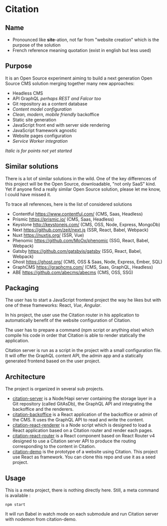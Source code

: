 # Citation

## Name

- Pronounced like **site**-ation, not far from "website creation" which is the purpose of the solution
- French reference meaning quotation (exist in english but less used)

## Purpose

It is an Open Source experiment aiming to build a next generation Open Source CMS solution merging together many new approaches:

- Headless CMS
- API GraphQL *perhaps REST and Falcor too*
- Git repository as a content database
- *Content model configuration*
- *Clean, modern, mobile friendly* backoffice
- Static site generation
- JavaScript front end with server side rendering
- JavaScript framework agnostic
- Website pages configuration
- *Service Worker integration*

*Italic is for points not yet started*

## Similar solutions

There is a lot of similar solutions in the wild. One of the key differences of this project will be the Open Source, downloadable, "not only SaaS" kind. Yet if anyone find a really similar Open Source solution, please let me know, I could have missed it.

To trace all references, here is the list of considered solutions
- Contentful https://www.contentful.com/ (CMS, Saas, Headless)
- Prismic https://prismic.io/ (CMS, Saas, Headless)
- Keystone http://keystonejs.com/ (CMS, OSS, Node, Express, MongoDb)
- Next https://github.com/zeit/next.js (SSR, React, Babel, Webpack)
- Nuxt https://nuxtjs.org/ (SSR, Vue)
- Phenomic https://github.com/MoOx/phenomic (SSG, React, Babel, Webpack)
- Gatsby https://github.com/gatsbyjs/gatsby (SSG, React, Babel, Webpack)
- Ghost https://ghost.org/ (CMS, OSS & Saas, Node, Express, Ember, SQL)
- GraphCMS https://graphcms.com/ (CMS, Saas, GraphQL, Headless)
- ABE https://github.com/abecms/abecms (CMS, OSS, SSG)

## Packaging

The user has to start a JavaScript frontend project the way he likes but with one of these frameworks: React, *Vue*, *Angular*.

In his project, the user use the Citation router in his application to automatically benefit of the website configuration of Citation.

The user has to prepare a command (npm script or anything else) which compile his code in order that Citation is able to render statically the application.

Citation server is run as a script in the project with a small configuration file. It will offer the GraphQL content API, the admin app and a statically generated frontend based on the user project.

## Architecture

The project is organized in several sub projects.

- [citation-server](citation-server) is a Node/Hapi server containing the storage layer in a Git repository (called GitAsDb), the GraphQL API and integrating the backoffice and the renderers.
- [citation-backoffice](citation-backoffice) is a React application of the backoffice or admin of the CMS. It uses the GraphQL API to read and write the content.
- [citation-react-renderer](citation-react-renderer) is a Node script which is designed to load a React application based on a Citation router and render each pages.
- [citation-react-router](citation-react-router) is a React component based on React Router v4 designed to use a Citation server API to produce the routing corresponding to the content in Citation.
- [citation-demo](citation-demo) is the prototype of a website using Citation. This project use React as framework. You can clone this repo and use it as a seed project.

## Usage

This is a meta project, there is nothing directly here. Still, a meta command is available :

```shell
npm start
```

It will run Babel in watch mode on each submodule and run Citation server with nodemon from citation-demo.
